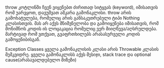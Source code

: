 throw
კოტლინში ჩვენ ვიყენებთ  ძირითად სიტყვას (keyword), იმისათვის რომ უარვყოთ, დავუშვათ აშკარა გამონაკლისი. throw არის გამოხატულება, რომელიც არის განსაკუთრებული ტიპი Nothing კლასისთვის. მას  არ აქვს მნიშვნელობა და გამოიყენება იმისათვის, რომ მონიშნოს კოდის ის ლოცაკაცია რომელიც ვერ მიიღწევა/აღსრულდება. მარტივად რომ ვთქვათ, გვაფრთხილებს არასასურველი კოდის გამოყენიბისგან. 

Exception Classes
ყველა გამონაკლისის კლასი არის Throwable კლასის მემკვიდრე. ყველა გამონაკლისს აქვს მესიჯი, stack trace და optional cause(არასავალდებულო მიზეზი)
